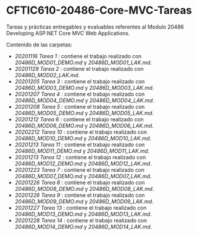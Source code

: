 # CFTIC610-20486-Core-MVC-Tareas
Tareas y prácticas entregables y evaluables referentes al Modulo 20486 Developing ASP.NET Core MVC Web Applications.

Contenido de las carpetas:

* *20201116 Tarea 1* : contiene el trabajo realizado con *20486D_MOD01_DEMO.md* y *20486D_MOD01_LAK.md*.
* *20201129 Tarea 2* : contiene el trabajo realizado con *20486D_MOD02_LAK.md*.
* *20201205 Tarea 3* : contiene el trabajo realizado con *20486D_MOD03_DEMO.md* y *20486D_MOD03_LAK.md*.
* *20201207 Tarea 4* : contiene el trabajo realizado con *20486D_MOD04_DEMO.md* y *20486D_MOD04_LAK.md*.
* *20201208 Tarea 5* : contiene el trabajo realizado con *20486D_MOD05_DEMO.md* y *20486D_MOD05_LAK.md*.
* *20201212 Tarea 6* : contiene el trabajo realizado con *20486D_MOD06_DEMO.md* y *20486D_MOD06_LAK.md*.
* *20202212 Tarea 10* : contiene el trabajo realizado con *20486D_MOD10_DEMO.md* y *20486D_MOD10_LAK.md*.
* *20201213 Tarea 11* : contiene el trabajo realizado con *20486D_MOD11_DEMO.md* y *20486D_MOD11_LAK.md*.
* *20201213 Tarea 12* : contiene el trabajo realizado con *20486D_MOD12_DEMO.md* y *20486D_MOD12_LAK.md*.
* *20201223 Tarea 7* : contiene el trabajo realizado con *20486D_MOD07_DEMO.md* y *20486D_MOD07_LAK.md*.
* *20201226 Tarea 8* : contiene el trabajo realizado con *20486D_MOD08_DEMO.md* y *20486D_MOD08_LAK.md*.
* *20201226 Tarea 9* : contiene el trabajo realizado con *20486D_MOD09_DEMO.md* y *20486D_MOD09_LAK.md*.
* *20201227 Tarea 13* : contiene el trabajo realizado con *20486D_MOD13_DEMO.md* y *20486D_MOD13_LAK.md*.
* *20201228 Tarea 14* : contiene el trabajo realizado con *20486D_MOD14_DEMO.md* y *20486D_MOD14_LAK.md*.













